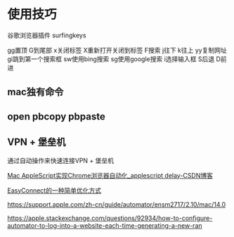 # 使用技巧

谷歌浏览器插件 surfingkeys


gg置顶
G到尾部
x关闭标签
X重新打开关闭到标签
F搜索
j往下
k往上
yy复制网址
gi跳到第一个搜索框
sw使用bing搜索
sg使用google搜索
i选择输入框
S后退
D前进




## mac独有命令

## open pbcopy pbpaste


## VPN + 堡垒机

通过自动操作来快速连接VPN + 堡垒机

[Mac AppleScript实现Chrome浏览器自动化_applescript delay-CSDN博客](https://blog.csdn.net/Mr17Liu/article/details/116488957)

[EasyConnect的一种简单优化方式](https://www.bilibili.com/read/cv21287666/)   


https://support.apple.com/zh-cn/guide/automator/ensm2717/2.10/mac/14.0

https://apple.stackexchange.com/questions/92934/how-to-configure-automator-to-log-into-a-website-each-time-generating-a-new-ran